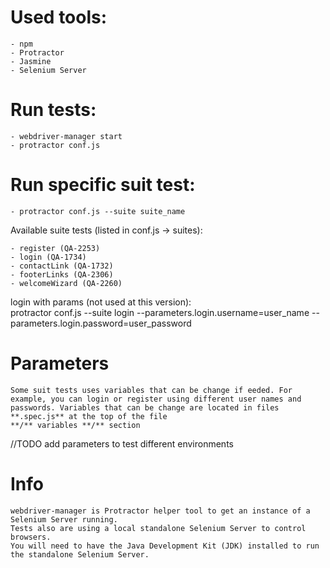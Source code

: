 # Used tools:

	- npm
 	- Protractor 
  	- Jasmine
  	- Selenium Server

# Run tests:

	- webdriver-manager start 
	- protractor conf.js

# Run specific suit test:
	
	- protractor conf.js --suite suite_name


Available suite tests (listed in conf.js -> suites):

	- register (QA-2253)
	- login (QA-1734)
	- contactLink (QA-1732)
	- footerLinks (QA-2306)
	- welcomeWizard (QA-2260)

login with params (not used at this version):	
	protractor conf.js --suite login --parameters.login.username=user_name --parameters.login.password=user_password
	
# Parameters
	Some suit tests uses variables that can be change if eeded. For example, you can login or register using different user names and passwords. Variables that can be change are located in files  **.spec.js** at the top of the file
	**/** variables **/** section

//TODO
add parameters to test different environments	

# Info

	webdriver-manager is Protractor helper tool to get an instance of a Selenium Server running. 
	Tests also are using a local standalone Selenium Server to control browsers. 
	You will need to have the Java Development Kit (JDK) installed to run the standalone Selenium Server.
